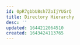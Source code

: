 ```yaml
---
id: 0pR7gbbU8sh7ZoIjYUGrQ
title: Directory Hierarchy
desc: ''
updated: 1644212064510
created: 1643424113765
---
```


